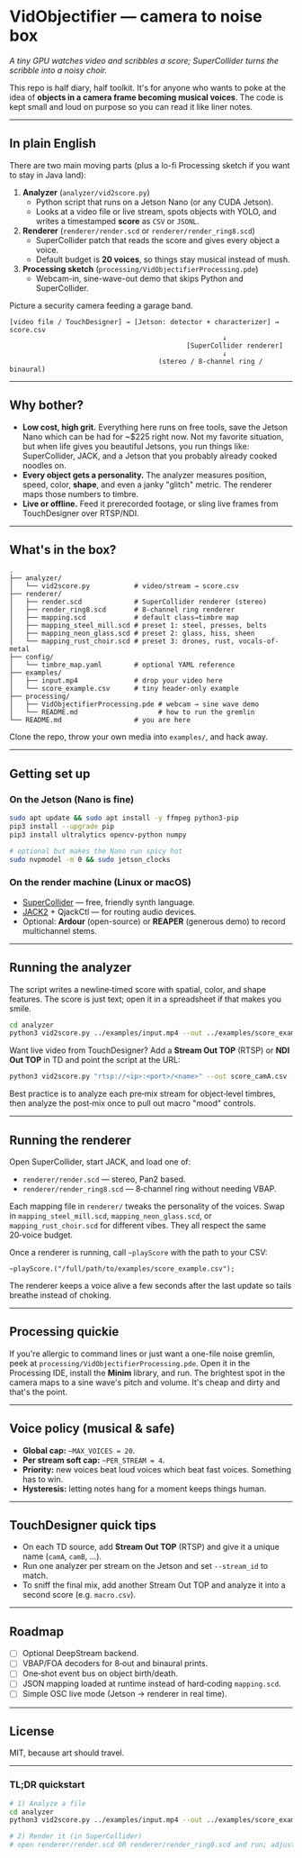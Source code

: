 # VidObjectifier — camera to noise box

*A tiny GPU watches video and scribbles a score; SuperCollider turns the scribble into a noisy choir.*

This repo is half diary, half toolkit.  It's for anyone who wants to poke at the
idea of **objects in a camera frame becoming musical voices**.  The code is kept
small and loud on purpose so you can read it like liner notes.

---

## In plain English

There are two main moving parts (plus a lo-fi Processing sketch if you want to stay in Java land):

1. **Analyzer** (`analyzer/vid2score.py`)
   - Python script that runs on a Jetson Nano (or any CUDA Jetson).
   - Looks at a video file or live stream, spots objects with YOLO, and writes a
     timestamped **score** as `CSV` or `JSONL`.
2. **Renderer** (`renderer/render.scd` or `renderer/render_ring8.scd`)
   - SuperCollider patch that reads the score and gives every object a voice.
   - Default budget is **20 voices**, so things stay musical instead of mush.
3. **Processing sketch** (`processing/VidObjectifierProcessing.pde`)
   - Webcam-in, sine-wave-out demo that skips Python and SuperCollider.

Picture a security camera feeding a garage band.

```
[video file / TouchDesigner] → [Jetson: detector + characterizer] → score.csv
                                                     ↓
                                            [SuperCollider renderer]
                                                     ↓
                                     (stereo / 8‑channel ring / binaural)
```

---

## Why bother?

- **Low cost, high grit.** Everything here runs on free tools, save the Jetson
  Nano which can be had for ~$225 right now. Not my favorite situation, but 
  when life gives you beautiful Jetsons, you run things like: SuperCollider, 
  JACK, and a Jetson that you probably already cooked noodles on.
- **Every object gets a personality.** The analyzer measures position, speed,
  color, **shape**, and even a janky "glitch" metric.  The renderer maps those
  numbers to timbre.
- **Live or offline.** Feed it prerecorded footage, or sling live frames from
  TouchDesigner over RTSP/NDI.

---

## What's in the box?

```
.
├── analyzer/
│   └── vid2score.py           # video/stream → score.csv
├── renderer/
│   ├── render.scd             # SuperCollider renderer (stereo)
│   ├── render_ring8.scd       # 8‑channel ring renderer
│   ├── mapping.scd            # default class→timbre map
│   ├── mapping_steel_mill.scd # preset 1: steel, presses, belts
│   ├── mapping_neon_glass.scd # preset 2: glass, hiss, sheen
│   └── mapping_rust_choir.scd # preset 3: drones, rust, vocals-of-metal
├── config/
│   └── timbre_map.yaml        # optional YAML reference
├── examples/
│   ├── input.mp4              # drop your video here
│   └── score_example.csv      # tiny header-only example
├── processing/
│   ├── VidObjectifierProcessing.pde # webcam → sine wave demo
│   └── README.md                    # how to run the gremlin
└── README.md                  # you are here
```

Clone the repo, throw your own media into `examples/`, and hack away.

---

## Getting set up

### On the Jetson (Nano is fine)

```bash
sudo apt update && sudo apt install -y ffmpeg python3-pip
pip3 install --upgrade pip
pip3 install ultralytics opencv-python numpy

# optional but makes the Nano run spicy hot
sudo nvpmodel -m 0 && sudo jetson_clocks
```

### On the render machine (Linux or macOS)

- [SuperCollider](https://supercollider.github.io/) — free, friendly synth
  language.
- [JACK2](https://jackaudio.org/) + QjackCtl — for routing audio devices.
- Optional: **Ardour** (open-source) or **REAPER** (generous demo) to record
  multichannel stems.

---

## Running the analyzer

The script writes a newline‑timed score with spatial, color, and shape features.  The
score is just text; open it in a spreadsheet if that makes you smile.

```bash
cd analyzer
python3 vid2score.py ../examples/input.mp4 --out ../examples/score_example.csv --stream_id camA
```

Want live video from TouchDesigner?  Add a **Stream Out TOP** (RTSP) or **NDI
Out TOP** in TD and point the script at the URL:

```bash
python3 vid2score.py "rtsp://<ip>:<port>/<name>" --out score_camA.csv --stream_id camA
```

Best practice is to analyze each pre‑mix stream for object‑level timbres, then
analyze the post‑mix once to pull out macro "mood" controls.

---

## Running the renderer

Open SuperCollider, start JACK, and load one of:

- `renderer/render.scd` — stereo, Pan2 based.
- `renderer/render_ring8.scd` — 8‑channel ring without needing VBAP.

Each mapping file in `renderer/` tweaks the personality of the voices.  Swap in
`mapping_steel_mill.scd`, `mapping_neon_glass.scd`, or `mapping_rust_choir.scd`
for different vibes.  They all respect the same 20‑voice budget.

Once a renderer is running, call `~playScore` with the path to your CSV:

```supercollider
~playScore.("/full/path/to/examples/score_example.csv");
```

The renderer keeps a voice alive a few seconds after the last update so tails
breathe instead of choking.

---

## Processing quickie

If you're allergic to command lines or just want a one-file noise gremlin, peek at `processing/VidObjectifierProcessing.pde`. Open it in the Processing IDE, install the **Minim** library, and run. The brightest spot in the camera maps to a sine wave's pitch and volume. It's cheap and dirty and that's the point.

---

## Voice policy (musical & safe)

- **Global cap:** `~MAX_VOICES = 20`.
- **Per stream soft cap:** `~PER_STREAM = 4`.
- **Priority:** new voices beat loud voices which beat fast voices.  Something
  has to win.
- **Hysteresis:** letting notes hang for a moment keeps things human.

---

## TouchDesigner quick tips

- On each TD source, add **Stream Out TOP** (RTSP) and give it a unique name
  (`camA`, `camB`, ...).
- Run one analyzer per stream on the Jetson and set `--stream_id` to match.
- To sniff the final mix, add another Stream Out TOP and analyze it into a
  second score (e.g. `macro.csv`).

---

## Roadmap

- [ ] Optional DeepStream backend.
- [ ] VBAP/FOA decoders for 8‑out and binaural prints.
- [ ] One‑shot event bus on object birth/death.
- [ ] JSON mapping loaded at runtime instead of hard‑coding `mapping.scd`.
- [ ] Simple OSC live mode (Jetson → renderer in real time).

---

## License

MIT, because art should travel.

---

### TL;DR quickstart

```bash
# 1) Analyze a file
cd analyzer
python3 vid2score.py ../examples/input.mp4 --out ../examples/score_example.csv --stream_id camA

# 2) Render it (in SuperCollider)
# open renderer/render.scd OR renderer/render_ring8.scd and run; adjust path in ~playScore
```

